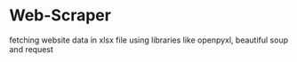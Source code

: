 # Web-Scraper
fetching website data in xlsx file using libraries like openpyxl, beautiful soup and request
